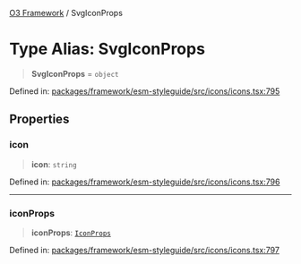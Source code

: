 [O3 Framework](../API.md) / SvgIconProps

# Type Alias: SvgIconProps

> **SvgIconProps** = `object`

Defined in: [packages/framework/esm-styleguide/src/icons/icons.tsx:795](https://github.com/openmrs/openmrs-esm-core/blob/18d2874f03a33a6ab8295af0e87ac97fdd150718/packages/framework/esm-styleguide/src/icons/icons.tsx#L795)

## Properties

### icon

> **icon**: `string`

Defined in: [packages/framework/esm-styleguide/src/icons/icons.tsx:796](https://github.com/openmrs/openmrs-esm-core/blob/18d2874f03a33a6ab8295af0e87ac97fdd150718/packages/framework/esm-styleguide/src/icons/icons.tsx#L796)

***

### iconProps

> **iconProps**: [`IconProps`](IconProps.md)

Defined in: [packages/framework/esm-styleguide/src/icons/icons.tsx:797](https://github.com/openmrs/openmrs-esm-core/blob/18d2874f03a33a6ab8295af0e87ac97fdd150718/packages/framework/esm-styleguide/src/icons/icons.tsx#L797)
